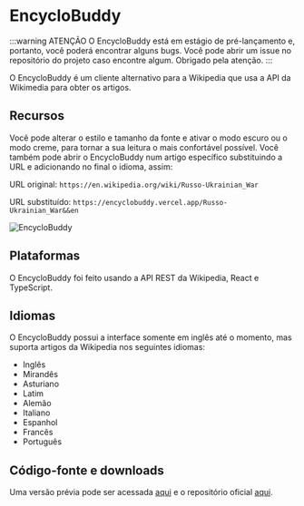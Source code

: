 # EncycloBuddy

:::warning ATENÇÃO
O EncycloBuddy está em estágio de pré-lançamento e, portanto, você poderá encontrar alguns bugs. Você pode abrir um issue no repositório do projeto caso encontre algum. Obrigado pela atenção. 
:::

O EncycloBuddy é um cliente alternativo para a Wikipedia que usa a API da Wikimedia para obter os artigos. 

## Recursos
Você pode alterar o estilo e tamanho da fonte e ativar o modo escuro ou o modo creme, 
para tornar a sua leitura o mais confortável possível. Você também pode abrir o EncycloBuddy num artigo específico substituindo a URL e adicionando no final o idioma, assim:

URL original: `https://en.wikipedia.org/wiki/Russo-Ukrainian_War`

URL substituído: `https://encyclobuddy.vercel.app/Russo-Ukrainian_War&&en`

![EncycloBuddy](https://andrewnationdev.vercel.app/img/encyclobuddy.png)

## Plataformas
O EncycloBuddy foi feito usando a API REST da Wikipedia, React e TypeScript.

## Idiomas
O EncycloBuddy possui a interface somente em inglês até o momento, mas suporta artigos da Wikipedia nos seguintes idiomas:

- Inglês
- Mirandês
- Asturiano
- Latim
- Alemão
- Italiano
- Espanhol
- Francês
- Português

## Código-fonte e downloads
Uma versão prévia pode ser acessada [aqui](https://encyclobuddy.vercel.app/Aranha&&pt) e o repositório oficial [aqui](https://github.com/Redwars22/encyclobuddy).
